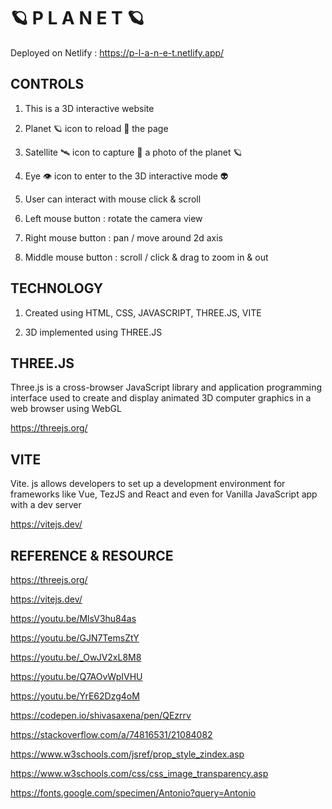 # 🪐  P  L  A  N  E  T  🪐

Deployed on Netlify :  https://p-l-a-n-e-t.netlify.app/


## CONTROLS

1. This is a 3D interactive website

2. Planet 🪐 icon to reload 🔁 the page

3. Satellite 🛰 icon to capture 📸 a photo of the planet 🪐

4. Eye 👁 icon to enter to the 3D interactive mode 👽

2. User can interact with mouse click & scroll

3. Left mouse button :  rotate the camera view

4. Right mouse button :  pan / move around 2d axis

5. Middle mouse button :  scroll / click & drag to zoom in & out


## TECHNOLOGY

1. Created using HTML, CSS, JAVASCRIPT, THREE.JS, VITE

2. 3D implemented using THREE.JS


## THREE.JS

Three.js is a cross-browser JavaScript library and application programming interface used to create and display animated 3D computer graphics in a web browser using WebGL

https://threejs.org/


## VITE

Vite. js allows developers to set up a development environment for frameworks like Vue, TezJS and React and even for Vanilla JavaScript app with a dev server

https://vitejs.dev/


## REFERENCE & RESOURCE

https://threejs.org/

https://vitejs.dev/

https://youtu.be/MlsV3hu84as

https://youtu.be/GJN7TemsZtY

https://youtu.be/_OwJV2xL8M8

https://youtu.be/Q7AOvWpIVHU

https://youtu.be/YrE62Dzg4oM

https://codepen.io/shivasaxena/pen/QEzrrv

https://stackoverflow.com/a/74816531/21084082

https://www.w3schools.com/jsref/prop_style_zindex.asp

https://www.w3schools.com/css/css_image_transparency.asp

https://fonts.google.com/specimen/Antonio?query=Antonio
